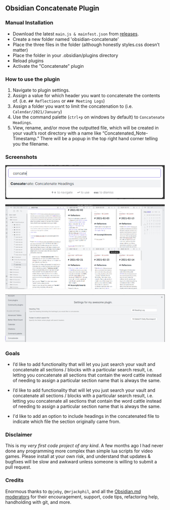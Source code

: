 ## Obsidian Concatenate Plugin

### Manual Installation

- Download the latest `main.js & mainfest.json` from [releases](https://github.com/eleanorkonik/concatenate/releases). 
- Create a new folder named 'obsidian-concatenate'
- Place the three files in the folder (although honestly styles.css doesn’t matter)
- Place the folder in your .obsidian/plugins directory
- Reload plugins
- Activate the "Concatenate" plugin

### How to use the plugin

1. Navigate to plugin settings. 
2. Assign a value for which header you want to concatenate the contents of. (i.e. `## Reflections` or `### Meeting Logs`) 
3. Assign a folder you want to limit the concatenation to (i.e. `Calendar/2021/January`) 
4. Use the command palette (`ctrl+p` on windows by default) to `Concatenate Headings`. 
5. View, rename, and/or move the outputted file, which will be created in your vault’s root directory with a name like “Concatenated_Note-Timestamp.” There will be a popup in the top right hand corner telling you the filename. 

### Screenshots

![image](command_palette.png)

![image](daily-and-concatenated-note.PNG)

![image](settings.png)

### Goals

* I’d like to add functionality that will let you just search your vault and concatenate all sections / blocks with a particular search result, i.e. letting you concatenate all sections that contain the word cattle instead of needing to assign a particular section name that is always the same.
* I’d like to add functionality that will let you just search your vault and concatenate all sections / blocks with a particular search result, i.e. letting you concatenate all sections that contain the word cattle instead of needing to assign a particular section name that is always the same. 

* I'd like to add an option to include headings in the concatenated file to indicate which file the section originally came from. 
### Disclaimer

This is my _very first code project of any kind_. A few months ago I had never done any programming more complex than simple lua scripts for video games. Please install at your own risk, and understand that updates & bugfixes will be slow and awkward unless someone is willing to submit a pull request. 

### Credits

Enormous thanks to `@pjeby`, `@mrjackphil`, and all the [Obsidian.md moderators](https://help.obsidian.md/Obsidian/Credits) for their encouragement, support, code tips, refactoring help, handholding with git, and more.  

